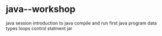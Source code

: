 # java--workshop
java session
introduction to java
compile and run first java program 
data types
loops
control statment
jar
